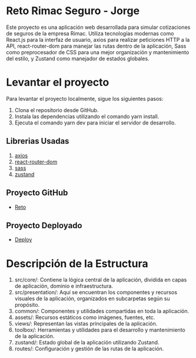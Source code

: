 # Reto Rimac Seguro - Jorge

Este proyecto es una aplicación web desarrollada para simular cotizaciones de seguros de la empresa Rimac. Utiliza tecnologías modernas como React.js para la interfaz de usuario, axios para realizar peticiones HTTP a la API, react-router-dom para manejar las rutas dentro de la aplicación, Sass como preprocesador de CSS para una mejor organización y mantenimiento del estilo, y Zustand como manejador de estados globales.

# Levantar el proyecto 
Para levantar el proyecto localmente, sigue los siguientes pasos:

1. Clona el repositorio desde GitHub.
2. Instala las dependencias utilizando el comando yarn install.
3. Ejecuta el comando yarn dev para iniciar el servidor de desarrollo.

## Librerias Usadas

1. [axios](https://axios-http.com/docs/intro)
3. [react-router-dom](https://reactrouter.com/en/main/start/overview)
4. [sass](https://sass-lang.com/documentation/)
5. [zustand](https://docs.pmnd.rs/zustand/getting-started/introduction)

## Proyecto GitHub

-   [Reto](https://github.com/jorgexxvp/rimac-insurance-reinsurance)

## Proyecto Deployado
-   [Deploy](https://rimac-insurance-reinsurance.vercel.app/)

# Descripción de la Estructura
1. src/core/: Contiene la lógica central de la aplicación, dividida en capas de aplicación, dominio e infraestructura.
2. src/presentation/: Aquí se encuentran los componentes y recursos visuales de la aplicación, organizados en subcarpetas según su propósito.
3. common/: Componentes y utilidades compartidas en toda la aplicación.
4. assets/: Recursos estáticos como imágenes, fuentes, etc.
5. views/: Representan las vistas principales de la aplicación.
6. toolbox/: Herramientas y utilidades para el desarrollo y mantenimiento de la aplicación.
7. zustand/: Estado global de la aplicación utilizando Zustand.
8. routes/: Configuración y gestión de las rutas de la aplicación.